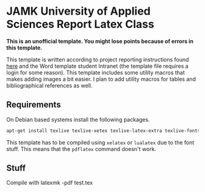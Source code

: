 # JAMK University of Applied Sciences Report Latex Class

**This is an unofficial template. You might lose points because of errors in
this template.**

This template is written according to project reporting instructions found
[here](http://oppimateriaalit.jamk.fi/projectreportinginstructions/7-appearance-of-the-thesis/)
and the Word template student Intranet (the template file requires a login for
some reason). This template includes some utility macros that makes adding
images a bit easier. I plan to add utility macros for tables and
bibliographical references as well. 


## Requirements

On Debian based systems install the following packages.

```bash
apt-get install texlive texlive-xetex texlive-latex-extra texlive-fonts-extra biber texlive-biber-extra
```
This template has to be compiled using `xelatex` or `lualatex` due to the font
stuff. This means that the `pdflatex` command doesn't work.

## Stuff

Compile with latexmk -pdf test.tex
